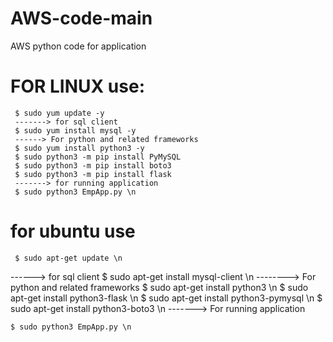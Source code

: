 # AWS-code-main
AWS python code for application
# FOR LINUX use:
     $ sudo yum update -y
     -------> for sql client
     $ sudo yum install mysql -y
     ------> For python and related frameworks
     $ sudo yum install python3 -y
     $ sudo python3 -m pip install PyMySQL
     $ sudo python3 -m pip install boto3
     $ sudo python3 -m pip install flask
     -------> for running application
     $ sudo python3 EmpApp.py \n

# for ubuntu use
     $ sudo apt-get update \n
------> for sql client
     $ sudo apt-get install mysql-client \n
--------> For python and related frameworks
     $ sudo apt-get install python3  \n
     $ sudo apt-get install python3-flask \n
     $ sudo apt-get install python3-pymysql \n
     $ sudo apt-get install python3-boto3 \n
-------> For running application 

    $ sudo python3 EmpApp.py \n

